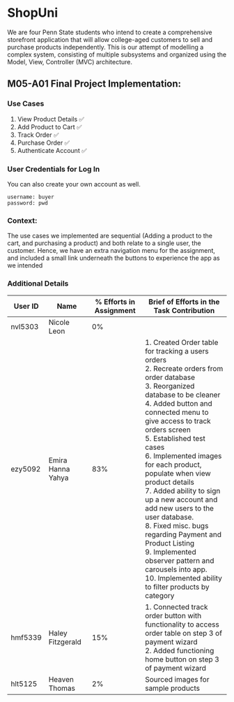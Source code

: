 # ShopUni

We are four Penn State students who intend to create a comprehensive storefront application that will allow college-aged
customers to sell and purchase products independently. This is our attempt of modelling a complex system, consisting of
multiple subsystems and organized using the Model, View, Controller (MVC) architecture.

## M05-A01 Final Project Implementation:

### Use Cases

1. View Product Details ✅
2. Add Product to Cart ✅
3. Track Order ✅
4. Purchase Order ✅
5. Authenticate Account ✅

### User Credentials for Log In 
You can also create your own account as well.

    username: buyer
    password: pwd

### Context:

The use cases we implemented are sequential (Adding a product to the cart, and purchasing a product) and both relate to
a single user, the customer. Hence, we have an extra navigation menu for the assignment, and included a small link
underneath the buttons to experience the app as we intended

### Additional Details

| User ID | Name              | % Efforts in Assignment | Brief of Efforts in the Task Contribution                                                                                                                                                                                                                                                                                                                                                                                                                                                                                                                                                               |
|---------|-------------------|-------------------------|---------------------------------------------------------------------------------------------------------------------------------------------------------------------------------------------------------------------------------------------------------------------------------------------------------------------------------------------------------------------------------------------------------------------------------------------------------------------------------------------------------------------------------------------------------------------------------------------------------|
| nvl5303 | Nicole Leon       | 0%                      |                                                                                                                                                                                                                                                                                                                                                                                                                                                                                                                                                                                                         |
| ezy5092 | Emira Hanna Yahya | 83%                     | 1. Created Order table for tracking a users orders<br/>2. Recreate orders from order database<br/>3. Reorganized database to be cleaner<br/>4. Added button and connected menu to give access to track orders screen<br/>5. Established test cases<br/>6. Implemented images for each product, populate when view product details<br/>7. Added ability to sign up a new account and add new users to the user database.<br/>8. Fixed misc. bugs regarding Payment and Product Listing<br/>9. Implemented observer pattern and carousels into app.<br/>10. Implemented ability to filter products by category |
| hmf5339 | Haley Fitzgerald  | 15%                     | 1. Connected track order button with functionality to access order table on step 3 of payment wizard<br/>2. Added functioning home button on step 3 of payment wizard                                                                                                                                                                                                                                                                                                                                                                                                                                   |
| hlt5125 | Heaven Thomas     | 2%                      | Sourced images for sample products                                                                                                                                                                                                                                                                                                                                                                                                                                                                                                                                                                      


